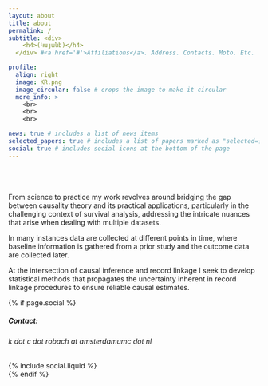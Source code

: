```yaml
---
layout: about
title: about
permalink: /
subtitle: <div>
    <h4>(Կայանէ)</h4>
  </div> #<a href='#'>Affiliations</a>. Address. Contacts. Moto. Etc.

profile:
  align: right
  image: KR.png
  image_circular: false # crops the image to make it circular
  more_info: >
    <br>
    <br>
    <br>

news: true # includes a list of news items
selected_papers: true # includes a list of papers marked as "selected={true}"
social: true # includes social icons at the bottom of the page
---
```


<br>
<br>
<br>
From science to practice my work revolves around bridging the gap between causality theory and its practical applications, particularly in the challenging context of survival analysis, addressing the intricate nuances that arise when dealing with multiple datasets.

In many instances data are collected at different points in time, where baseline information is gathered from a prior study and the outcome data are collected later.

At the intersection of causal inference and record linkage I seek to develop statistical methods that propagates the uncertainty inherent in record linkage procedures to ensure reliable causal estimates.

{% if page.social %}
  <div class="social">
    <h5> Contact: </h5> <div class="contact-icons"> <h6> k dot c dot robach at amsterdamumc dot nl </h6> {% include social.liquid %}</div>
  </div>
{% endif %}

<!-- ---
layout: about
title: about
permalink: /
subtitle: <p>\(^{\star}\) <a href=https://www.amc.nl/web/home.htm>Amsterdam UMC</a>, Epidemiology and Data Science, <a href=https://www.bigstatistics.nl/>BigStatistics</a> <br> \(^{\star}\) Amsterdam Public Health, Methodology</p>

profile:
  align: right
  image: KR.png # prof_pic.jpg
  image_circular: false # crops the image to make it circular
  <p>Amsterdam UMC, Epidemiology and Data Science, BigStatistics</p>
  <p>Amsterdam Public Health, Methodology</p>
  # more_info: >
  #   <p>555 your office number</p>
  #   <p>123 your address street</p>
  #   <p>Your City, State 12345</p>

news: true # includes a list of news items
selected_papers: true # includes a list of papers marked as "selected={true}"
social: true # includes social icons at the bottom of the page
---

From science to practice my work revolves around bridging the gap between causality theory and its practical applications, particularly in the challenging context of survival analysis, addressing the intricate nuances that arise when dealing with multiple datasets.

In many instances data are collected at different points in time, where baseline information is gathered from a prior study and the outcome data are collected later. 

At the intersection of causal inference and record linkage I seek to develop statistical methods that propagates the uncertainty inherent in record linkage procedures to ensure reliable causal estimates. -->
